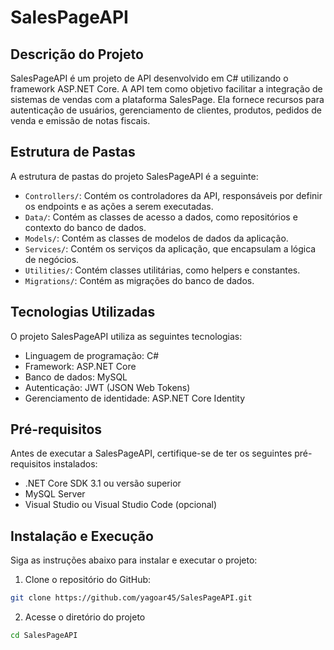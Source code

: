 # SalesPageAPI

## Descrição do Projeto

SalesPageAPI é um projeto de API desenvolvido em C# utilizando o framework ASP.NET Core. A API tem como objetivo facilitar a integração de sistemas de vendas com a plataforma SalesPage. Ela fornece recursos para autenticação de usuários, gerenciamento de clientes, produtos, pedidos de venda e emissão de notas fiscais.

## Estrutura de Pastas

A estrutura de pastas do projeto SalesPageAPI é a seguinte:

- `Controllers/`: Contém os controladores da API, responsáveis por definir os endpoints e as ações a serem executadas.
- `Data/`: Contém as classes de acesso a dados, como repositórios e contexto do banco de dados.
- `Models/`: Contém as classes de modelos de dados da aplicação.
- `Services/`: Contém os serviços da aplicação, que encapsulam a lógica de negócios.
- `Utilities/`: Contém classes utilitárias, como helpers e constantes.
- `Migrations/`: Contém as migrações do banco de dados.

## Tecnologias Utilizadas

O projeto SalesPageAPI utiliza as seguintes tecnologias:

- Linguagem de programação: C#
- Framework: ASP.NET Core
- Banco de dados: MySQL
- Autenticação: JWT (JSON Web Tokens)
- Gerenciamento de identidade: ASP.NET Core Identity

## Pré-requisitos

Antes de executar a SalesPageAPI, certifique-se de ter os seguintes pré-requisitos instalados:

- .NET Core SDK 3.1 ou versão superior
- MySQL Server
- Visual Studio ou Visual Studio Code (opcional)

## Instalação e Execução

Siga as instruções abaixo para instalar e executar o projeto:

1. Clone o repositório do GitHub:

```bash
git clone https://github.com/yagoar45/SalesPageAPI.git
```

2. Acesse o diretório do projeto 

```bash
cd SalesPageAPI
```
